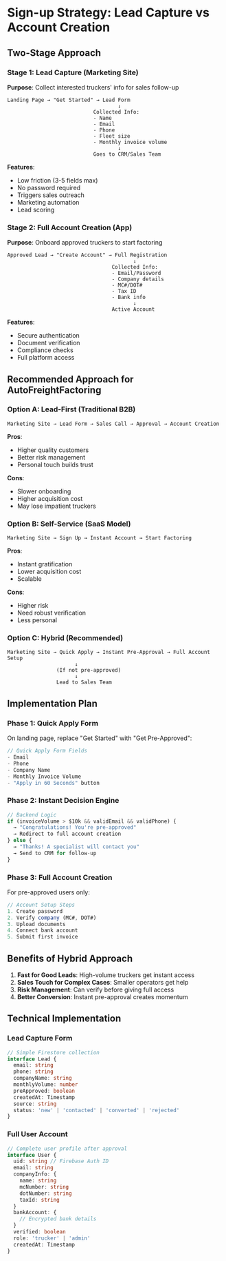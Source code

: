 # Sign-up Strategy: Lead Capture vs Account Creation

## Two-Stage Approach

### Stage 1: Lead Capture (Marketing Site)
**Purpose**: Collect interested truckers' info for sales follow-up

```
Landing Page → "Get Started" → Lead Form
                                    ↓
                            Collected Info:
                            - Name
                            - Email
                            - Phone
                            - Fleet size
                            - Monthly invoice volume
                                    ↓
                            Goes to CRM/Sales Team
```

**Features**:
- Low friction (3-5 fields max)
- No password required
- Triggers sales outreach
- Marketing automation
- Lead scoring

### Stage 2: Full Account Creation (App)
**Purpose**: Onboard approved truckers to start factoring

```
Approved Lead → "Create Account" → Full Registration
                                         ↓
                                  Collected Info:
                                  - Email/Password
                                  - Company details
                                  - MC#/DOT#
                                  - Tax ID
                                  - Bank info
                                         ↓
                                  Active Account
```

**Features**:
- Secure authentication
- Document verification
- Compliance checks
- Full platform access

## Recommended Approach for AutoFreightFactoring

### Option A: Lead-First (Traditional B2B)
```
Marketing Site → Lead Form → Sales Call → Approval → Account Creation
```
**Pros**:
- Higher quality customers
- Better risk management
- Personal touch builds trust

**Cons**:
- Slower onboarding
- Higher acquisition cost
- May lose impatient truckers

### Option B: Self-Service (SaaS Model)
```
Marketing Site → Sign Up → Instant Account → Start Factoring
```
**Pros**:
- Instant gratification
- Lower acquisition cost
- Scalable

**Cons**:
- Higher risk
- Need robust verification
- Less personal

### Option C: Hybrid (Recommended)
```
Marketing Site → Quick Apply → Instant Pre-Approval → Full Account Setup
                      ↓
                (If not pre-approved)
                      ↓
                Lead to Sales Team
```

## Implementation Plan

### Phase 1: Quick Apply Form
On landing page, replace "Get Started" with "Get Pre-Approved":

```jsx
// Quick Apply Form Fields
- Email
- Phone
- Company Name
- Monthly Invoice Volume
- "Apply in 60 Seconds" button
```

### Phase 2: Instant Decision Engine
```jsx
// Backend Logic
if (invoiceVolume > $10k && validEmail && validPhone) {
  → "Congratulations! You're pre-approved"
  → Redirect to full account creation
} else {
  → "Thanks! A specialist will contact you"
  → Send to CRM for follow-up
}
```

### Phase 3: Full Account Creation
For pre-approved users only:
```jsx
// Account Setup Steps
1. Create password
2. Verify company (MC#, DOT#)
3. Upload documents
4. Connect bank account
5. Submit first invoice
```

## Benefits of Hybrid Approach

1. **Fast for Good Leads**: High-volume truckers get instant access
2. **Sales Touch for Complex Cases**: Smaller operators get help
3. **Risk Management**: Can verify before giving full access
4. **Better Conversion**: Instant pre-approval creates momentum

## Technical Implementation

### Lead Capture Form
```typescript
// Simple Firestore collection
interface Lead {
  email: string
  phone: string
  companyName: string
  monthlyVolume: number
  preApproved: boolean
  createdAt: Timestamp
  source: string
  status: 'new' | 'contacted' | 'converted' | 'rejected'
}
```

### Full User Account
```typescript
// Complete user profile after approval
interface User {
  uid: string // Firebase Auth ID
  email: string
  companyInfo: {
    name: string
    mcNumber: string
    dotNumber: string
    taxId: string
  }
  bankAccount: {
    // Encrypted bank details
  }
  verified: boolean
  role: 'trucker' | 'admin'
  createdAt: Timestamp
}
```